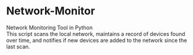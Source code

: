 # Network-Monitor
Network Monitoring Tool in Python
<br>
This script scans the local network, maintains a record of devices found over time, and notifies if new devices are added to the network since the last scan.

